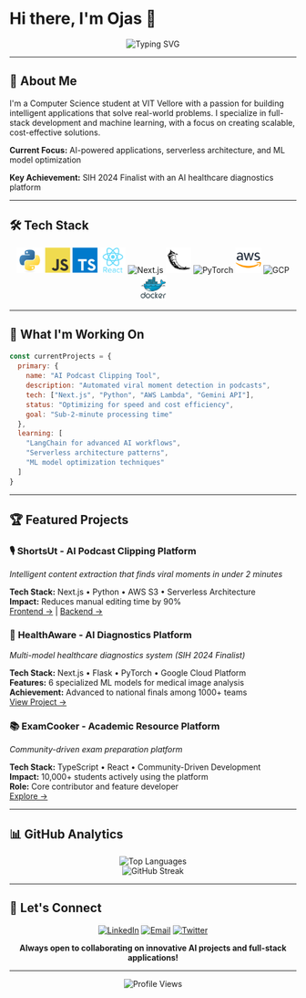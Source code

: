 # Hi there, I'm Ojas 👋

<div align="center">
  <img src="https://readme-typing-svg.herokuapp.com?font=Fira+Code&size=22&pause=1000&color=36BCF7&center=true&width=600&lines=Full-Stack+Developer+%26+ML+Engineer;Building+AI-Powered+Applications;CS+Student+at+VIT+Vellore;Always+Learning+Something+New" alt="Typing SVG" />
</div>

---

## 🚀 About Me

I'm a Computer Science student at VIT Vellore with a passion for building intelligent applications that solve real-world problems. I specialize in full-stack development and machine learning, with a focus on creating scalable, cost-effective solutions.

**Current Focus:** AI-powered applications, serverless architecture, and ML model optimization

**Key Achievement:** SIH 2024 Finalist with an AI healthcare diagnostics platform

---

## 🛠️ Tech Stack

<div align="center">
  <img src="https://raw.githubusercontent.com/devicons/devicon/master/icons/python/python-original.svg" alt="Python" width="45" height="45"/>
  <img src="https://raw.githubusercontent.com/devicons/devicon/master/icons/javascript/javascript-original.svg" alt="JavaScript" width="45" height="45"/>
  <img src="https://raw.githubusercontent.com/devicons/devicon/master/icons/typescript/typescript-original.svg" alt="TypeScript" width="45" height="45"/>
  <img src="https://raw.githubusercontent.com/devicons/devicon/master/icons/react/react-original-wordmark.svg" alt="React" width="45" height="45"/>
  <img src="https://cdn.worldvectorlogo.com/logos/nextjs-2.svg" alt="Next.js" width="45" height="45"/>
  <img src="https://raw.githubusercontent.com/devicons/devicon/master/icons/flask/flask-original.svg" alt="Flask" width="45" height="45"/>
  <img src="https://www.vectorlogo.zone/logos/pytorch/pytorch-icon.svg" alt="PyTorch" width="45" height="45"/>
  <img src="https://raw.githubusercontent.com/devicons/devicon/master/icons/amazonwebservices/amazonwebservices-original-wordmark.svg" alt="AWS" width="45" height="45"/>
  <img src="https://www.vectorlogo.zone/logos/google_cloud/google_cloud-icon.svg" alt="GCP" width="45" height="45"/>
  <img src="https://raw.githubusercontent.com/devicons/devicon/master/icons/docker/docker-original-wordmark.svg" alt="Docker" width="45" height="45"/>
</div>

---

## 🎯 What I'm Working On

```javascript
const currentProjects = {
  primary: {
    name: "AI Podcast Clipping Tool",
    description: "Automated viral moment detection in podcasts",
    tech: ["Next.js", "Python", "AWS Lambda", "Gemini API"],
    status: "Optimizing for speed and cost efficiency",
    goal: "Sub-2-minute processing time"
  },
  learning: [
    "LangChain for advanced AI workflows",
    "Serverless architecture patterns",
    "ML model optimization techniques"
  ]
}
```

---

## 🏆 Featured Projects

### 🎙️ **ShortsUt** - AI Podcast Clipping Platform
*Intelligent content extraction that finds viral moments in under 2 minutes*

**Tech Stack:** Next.js • Python • AWS S3 • Serverless Architecture  
**Impact:** Reduces manual editing time by 90%  
[Frontend →](https://github.com/ojask99/shortscut-frontend) | [Backend →](https://github.com/ojask99/shortscut-backend)

### 🏥 **HealthAware** - AI Diagnostics Platform
*Multi-model healthcare diagnostics system (SIH 2024 Finalist)*

**Tech Stack:** Next.js • Flask • PyTorch • Google Cloud Platform  
**Features:** 6 specialized ML models for medical image analysis  
**Achievement:** Advanced to national finals among 1000+ teams  
[View Project →](https://github.com/ojask99/healthaware)

### 📚 **ExamCooker** - Academic Resource Platform
*Community-driven exam preparation platform*

**Tech Stack:** TypeScript • React • Community-Driven Development  
**Impact:** 10,000+ students actively using the platform  
**Role:** Core contributor and feature developer  
[Explore →](https://github.com/acm-vit/examcooker)

---

## 📊 GitHub Analytics

<div align="center">
  <img src="https://github-readme-stats.vercel.app/api/top-langs?username=ojask99&show_icons=true&locale=en&layout=compact&theme=tokyonight&hide_border=true" alt="Top Languages" />
</div>

<div align="center">
  <img src="https://github-readme-streak-stats.herokuapp.com/?user=ojask99&theme=tokyonight&hide_border=true" alt="GitHub Streak" />
</div>

---

## 🤝 Let's Connect

<div align="center">
  
[![LinkedIn](https://img.shields.io/badge/LinkedIn-0077B5?style=for-the-badge&logo=linkedin&logoColor=white)](https://linkedin.com/in/ojask99)
[![Email](https://img.shields.io/badge/Email-D14836?style=for-the-badge&logo=gmail&logoColor=white)](mailto:your.email@example.com)
[![Twitter](https://img.shields.io/badge/Twitter-1DA1F2?style=for-the-badge&logo=twitter&logoColor=white)](https://twitter.com/ojask99)

**Always open to collaborating on innovative AI projects and full-stack applications!**

</div>

---

<div align="center">
  <img src="https://komarev.com/ghpvc/?username=ojask99&color=blueviolet&style=flat-square" alt="Profile Views" />
</div>
